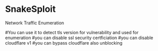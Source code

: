 # SnakeSploit
Network Traffic Enumeration 

#You can use it to detect tls version for vulnerability and used for enumeration 
#you can disable ssl security certficiation
#you can disable cloudflare v1
#you can bypass cloudflare also unblocking
